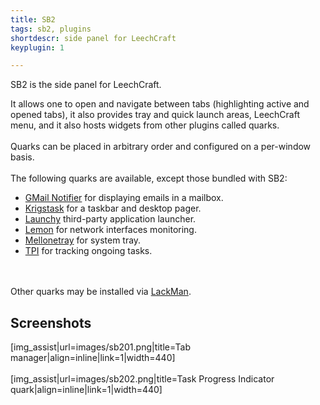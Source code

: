 ```yaml
---
title: SB2
tags: sb2, plugins
shortdescr: side panel for LeechCraft
keyplugin: 1

---
```


SB2 is the side panel for LeechCraft.

It allows one to open and navigate between tabs (highlighting active and
opened tabs), it also provides tray and quick launch areas, LeechCraft
menu, and it also hosts widgets from other plugins called quarks.\
\
Quarks can be placed in arbitrary order and configured on a per-window
basis.\
\
The following quarks are available, except those bundled with SB2:

-   [GMail Notifier](/plugins-gmailnotifier) for displaying emails in
    a mailbox.
-   [Krigstask](/plugins-krigstask) for a taskbar and desktop pager.
-   [Launchy](/plugins-launchy) third-party application launcher.
-   [Lemon](/plugins-lemon) for network interfaces monitoring.
-   [Mellonetray](/plugins-mellonetray) for system tray.
-   [TPI](/plugins-tpi) for tracking ongoing tasks.

\
\
Other quarks may be installed via [LackMan](/plugins-lackman).

Screenshots
-----------

\[img\_assist|url=images/sb201.png|title=Tab
manager|align=inline|link=1|width=440\]\
\
\[img\_assist|url=images/sb202.png|title=Task Progress Indicator
quark|align=inline|link=1|width=440\]
